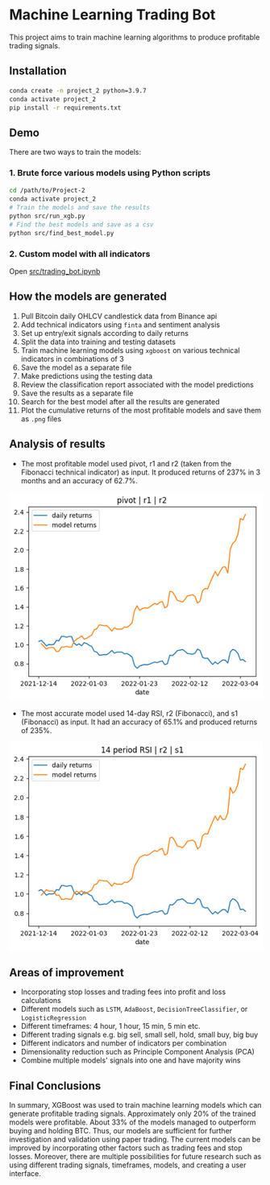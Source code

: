 # Machine Learning Trading Bot

This project aims to train machine learning algorithms to produce profitable trading signals.

## Installation
```bash
conda create -n project_2 python=3.9.7
conda activate project_2
pip install -r requirements.txt
```

## Demo

There are two ways to train the models:

### 1. Brute force various models using Python scripts

```bash
cd /path/to/Project-2
conda activate project_2
# Train the models and save the results
python src/run_xgb.py
# Find the best models and save as a csv
python src/find_best_model.py
```

### 2. Custom model with all indicators

Open [src/trading_bot.ipynb](src/trading_bot.ipynb)

## How the models are generated

1. Pull Bitcoin daily OHLCV candlestick data from Binance api
2. Add technical indicators using `finta` and sentiment analysis
3. Set up entry/exit signals according to daily returns
4. Split the data into training and testing datasets
5. Train machine learning models using `xgboost` on various technical indicators in combinations of 3
6. Save the model as a separate file
7. Make predictions using the testing data
8. Review the classification report associated with the model predictions
9. Save the results as a separate file
10. Search for the best model after all the results are generated
11. Plot the cumulative returns of the most profitable models and save them as `.png` files

## Analysis of results
- The most profitable model used pivot, r1 and r2 (taken from the Fibonacci technical indicator) as input. It produced returns of 237% in 3 months and an accuracy of 62.7%.

![most_profitable](sample/result/pivot_r1_r2.png)

- The most accurate model used 14-day RSI, r2 (Fibonacci), and s1 (Fibonacci) as input. It had an accuracy of 65.1% and produced returns of 235%.

![most_accurate](sample/result/14%20period%20RSI_r2_s1.png)

## Areas of improvement

- Incorporating stop losses and trading fees into profit and loss calculations
- Different models such as `LSTM`, `AdaBoost`, `DecisionTreeClassifier`, or `LogisticRegression`
- Different timeframes: 4 hour, 1 hour, 15 min, 5 min etc.
- Different trading signals e.g. big sell, small sell, hold, small buy, big buy
- Different indicators and number of indicators per combination
- Dimensionality reduction such as Principle Component Analysis (PCA)
- Combine multiple models' signals into one and have majority wins

## Final Conclusions

In summary, XGBoost was used to train machine learning models which can generate profitable trading signals.
Approximately only 20% of the trained models were profitable.
About 33% of the models managed to outperform buying and holding BTC.
Thus, our models are sufficient for further investigation and validation using paper trading.
The current models can be improved by incorporating other factors such as trading fees and stop losses.
Moreover, there are multiple possibilities for future research such as using different trading signals, timeframes, models, and creating a user interface.
